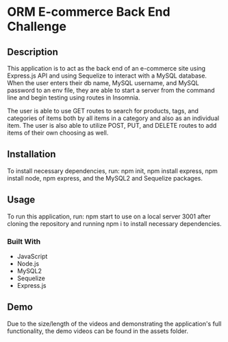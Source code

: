 # ORM E-commerce Back End Challenge

## Description 
This application is to act as the back end of an e-commerce site using Express.js API and using Sequelize to interact with a MySQL database. When the user enters their db name, MySQL username, and MySQL password to an env file, they are able to start a server from the command line and begin testing using routes in Insomnia. 

The user is able to use GET routes to search for products, tags, and categories of items both by all items in a category and also as an individual item. The user is also able to utilize POST, PUT, and DELETE routes to add items of their own choosing as well. 

## Installation
To install necessary dependencies, run: npm init, npm install express, npm install node, npm express, and the MySQL2 and Sequelize packages.  

## Usage
To run this application, run: npm start to use on a local server 3001 after cloning the repository and running npm i to install necessary dependencies. 

### Built With 

 * JavaScript
 * Node.js
 * MySQL2
 * Sequelize
 * Express.js

## Demo
Due to the size/length of the videos and demonstrating the application's full functionality, the demo videos can be found in the assets folder. 
